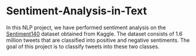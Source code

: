 # Sentiment-Analysis-in-Text

In this NLP project, we have performed sentiment analysis on the [Sentiment140](https://www.kaggle.com/datasets/kazanova/sentiment140) dataset obtained from Kaggle. The dataset consists of 1.6 million tweets that are classified into positive and negative sentiments. The goal of this project is to classify tweets into these two classes.
